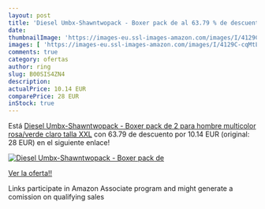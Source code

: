 ```yaml
---
layout: post
title: 'Diesel Umbx-Shawntwopack - Boxer pack de al 63.79 % de descuento'
date: 
thumbnailImage: 'https://images-eu.ssl-images-amazon.com/images/I/4129C-cqMtL._SL200_.jpg'
images: [ 'https://images-eu.ssl-images-amazon.com/images/I/4129C-cqMtL._SL200_.jpg' ]
comments: true
category: ofertas
author: ring
slug: B00SIS4ZN4
description:
actualPrice: 10.14 EUR
comparePrice: 28 EUR
inStock: true
---
```


Está [Diesel Umbx-Shawntwopack - Boxer pack de 2 para hombre  multicolor  rosa/verde claro   talla XXL](https://www.amazon.es/dp/B00SIS4ZN4/?tag=tolees-21) con 63.79 de descuento por 10.14 EUR (original: 28 EUR) en el siguiente enlace!

[![Diesel Umbx-Shawntwopack - Boxer pack de](https://images-eu.ssl-images-amazon.com/images/I/4129C-cqMtL._SL200_.jpg)](https://www.amazon.es/dp/B00SIS4ZN4/?tag=tolees-21)

[Ver la oferta!!](https://www.amazon.es/dp/B00SIS4ZN4/?tag=tolees-21)

Links participate in Amazon Associate program and might generate a comission on qualifying sales


